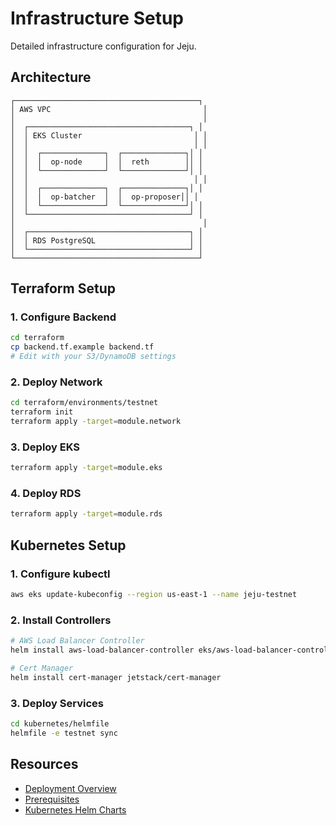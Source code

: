 # Infrastructure Setup

Detailed infrastructure configuration for Jeju.

## Architecture

```
┌─────────────────────────────────────────┐
│ AWS VPC                                  │
│                                          │
│  ┌────────────────────────────────────┐ │
│  │ EKS Cluster                         │ │
│  │                                     │ │
│  │  ┌──────────────┐  ┌──────────────┐│ │
│  │  │  op-node     │  │  reth        ││ │
│  │  └──────────────┘  └──────────────┘│ │
│  │                                     │ │
│  │  ┌──────────────┐  ┌──────────────┐│ │
│  │  │  op-batcher  │  │  op-proposer││ │
│  │  └──────────────┘  └──────────────┘│ │
│  └────────────────────────────────────┘ │
│                                          │
│  ┌────────────────────────────────────┐ │
│  │ RDS PostgreSQL                     │ │
│  └────────────────────────────────────┘ │
└─────────────────────────────────────────┘
```

## Terraform Setup

### 1. Configure Backend

```bash
cd terraform
cp backend.tf.example backend.tf
# Edit with your S3/DynamoDB settings
```

### 2. Deploy Network

```bash
cd terraform/environments/testnet
terraform init
terraform apply -target=module.network
```

### 3. Deploy EKS

```bash
terraform apply -target=module.eks
```

### 4. Deploy RDS

```bash
terraform apply -target=module.rds
```

## Kubernetes Setup

### 1. Configure kubectl

```bash
aws eks update-kubeconfig --region us-east-1 --name jeju-testnet
```

### 2. Install Controllers

```bash
# AWS Load Balancer Controller
helm install aws-load-balancer-controller eks/aws-load-balancer-controller

# Cert Manager
helm install cert-manager jetstack/cert-manager
```

### 3. Deploy Services

```bash
cd kubernetes/helmfile
helmfile -e testnet sync
```

## Resources

- [Deployment Overview](./overview.md)
- [Prerequisites](./prerequisites.md)
- [Kubernetes Helm Charts](../../kubernetes/helm/README.md)

